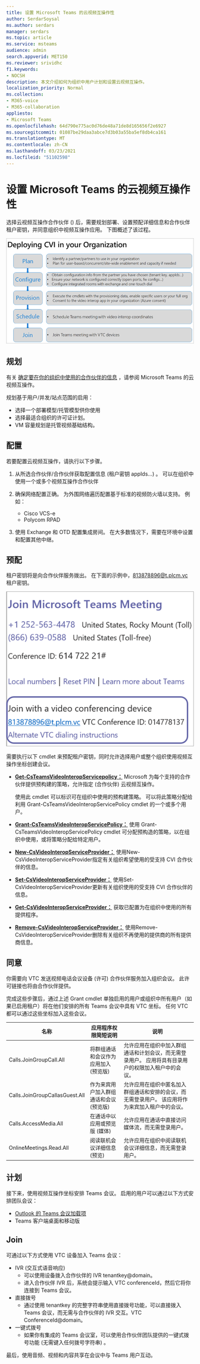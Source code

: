 ```yaml
---
title: 设置 Microsoft Teams 的云视频互操作性
author: SerdarSoysal
ms.author: serdars
manager: serdars
ms.topic: article
ms.service: msteams
audience: admin
search.appverid: MET150
ms.reviewer: srividhc
f1.keywords:
- NOCSH
description: 本文介绍如何为组织中用户计划和设置云视频互操作。
localization_priority: Normal
ms.collection:
- M365-voice
- M365-collaboration
appliesto:
- Microsoft Teams
ms.openlocfilehash: 64d790e775ac0d76de48a71de8d165656f2e6927
ms.sourcegitcommit: 01087be29daa3abce7d3b03a55ba5ef8db4ca161
ms.translationtype: MT
ms.contentlocale: zh-CN
ms.lasthandoff: 03/23/2021
ms.locfileid: "51102598"
---
```

# <a name="set-up-cloud-video-interop-for-microsoft-teams"></a>设置 Microsoft Teams 的云视频互操作性

选择云视频[](cloud-video-interop.md)互操作合作伙伴 () 后，需要规划部署、设置预配详细信息和合作伙伴租户密钥，并同意组织中视频互操作应用。 下图概述了该过程。 

![在组织中部署 CVI](media/deploying-cvi.png)

## <a name="plan"></a>规划

有关 [确定要在你的组织中使用的合作伙伴的信息](cloud-video-interop.md) ，请参阅 Microsoft Teams 的云视频互操作。 

规划基于用户/并发/站点范围的启用： 

- 选择一个部署模型/托管模型供你使用
- 选择最适合组织的许可证计划。 
- VM 容量规划是托管视频基础结构。

## <a name="configure"></a>配置 

若要配置云视频互操作，请执行以下步骤。 

1. 从所选合作伙伴/合作伙伴获取配置信息 (租户密钥 appIds...) 。 可以在组织中使用一个或多个视频互操作合作伙伴 

2. 确保网络配置正确。 为外围网络遍历配置基于标准的视频防火墙以支持。 例如： 
    - Cisco VCS-e                  
    - Polycom RPAD

3. 使用 Exchange 和 OTD 配置集成房间。 在大多数情况下，需要在环境中设置和配置其他中继。


## <a name="provision"></a>预配
 
租户密钥将是向合作伙伴服务拨出。 在下面的示例中，813878896@t.plcm.vc 租户密钥。 

![租户密钥示例](media/tenant-key-example.png) 

需要执行以下 cmdlet 来预配租户密钥，同时允许选择用户或整个组织使用视频互操作坐标创建会议。

 
- **[Get-CsTeamsVideoInteropServicepolicy：](/powershell/module/skype/get-csteamsvideointeropservicepolicy)** Microsoft 为每个支持的合作伙伴提供预构建的策略，允许指定 (合作伙伴) 云视频互操作。

    使用此 cmdlet 可以标识可在组织中使用的预构建策略。 可以将此策略分配给利用 Grant-CsTeamsVideoInteropServicePolicy cmdlet 的一个或多个用户。
 
- **[Grant-CsTeamsVideoInteropServicePolicy：](/powershell/module/skype/grant-csteamsvideointeropservicepolicy)** 使用 Grant-CsTeamsVideoInteropServicePolicy cmdlet 可分配预构造的策略，以在组织中使用，或将策略分配给特定用户。
 
- **[New-CsVideoInteropServiceProvider：](/powershell/module/skype/new-csvideointeropserviceprovider)** 使用New-CsVideoInteropServiceProvider指定有关组织希望使用的受支持 CVI 合作伙伴的信息。
 
- **[Set-CsVideoInteropServiceProvider：](/powershell/module/skype/set-csvideointeropserviceprovider)** 使用Set-CsVideoInteropServiceProvider更新有关组织使用的受支持 CVI 合作伙伴的信息。
 
- **[Get-CsVideoInteropServiceProvider：](/powershell/module/skype/get-csvideointeropserviceprovider)** 获取已配置为在组织中使用的所有提供程序。
 
- **[Remove-CsVideoInteropServiceProvider：](/powershell/module/skype/remove-csvideointeropserviceprovider)** 使用Remove-CsVideoInteropServiceProvider删除有关组织不再使用的提供商的所有提供商信息。  
 
## <a name="consent"></a>同意

你需要向 VTC 发送视频电话会议设备 (许可) 合作伙伴服务加入组织会议。 此许可链接也将由合作伙伴提供。  
 
完成这些步骤后，通过上述 Grant cmdlet 单独启用的用户或组织中所有用户（如果已启用租户）将在他们安排的所有 Teams 会议中具有 VTC 坐标。 任何 VTC 都可以通过这些坐标加入这些会议。


|名称|应用程序权限简短说明| 说明|
|--|--|---|
|Calls.JoinGroupCall.All|将群组通话和会议作为应用加入 (预览版) |允许应用在组织中加入群组通话和计划会议，而无需登录用户。  应用将具有目录用户的权限加入租户中的会议。|
|Calls.JoinGroupCallasGuest.All|作为来宾用户加入群组通话和会议 (预览版) |允许应用在组织中匿名加入群组通话和安排的会议，而无需登录用户。  该应用将作为来宾加入租户中的会议。|
|Calls.AccessMedia.All|在通话中以应用或预览版 (媒体) |允许应用在通话中直接访问媒体流，而无需登录用户。|
|OnlineMeetings.Read.All|阅读联机会议详细信息 (预览) |允许应用在组织中阅读联机会议详细信息，而无需登录用户。|

## <a name="schedule"></a>计划

接下来，使用视频互操作坐标安排 Teams 会议。 启用的用户可以通过以下方式安排团队会议：
- [Outlook 的 Teams 会议加载项](teams-add-in-for-outlook.md)
- Teams 客户端桌面和移动版


## <a name="join"></a>Join

可通过以下方式使用 VTC 设备加入 Teams 会议：
 
- IVR (交互式语音响应) 
    - 可以使用设备拨入合作伙伴的 IVR tenantkey@domain。 
    - 进入合作伙伴 IVR 后，系统会提示输入 VTC conferenceId，然后它将你连接到 Teams 会议。
- 直接拨号
    - 通过使用 tenantkey 的完整字符串使用直接拨号功能，可以直接拨入 Teams 会议，而无需与合作伙伴的 IVR 交互。VTC ConferenceId@domain。
- 一键式拨号
    - 如果你有集成的 Teams 会议室，可以使用合作伙伴团队提供的一键式拨号功能 (无需键入任何拨号字符串) 。

最后，使用音频、视频和内容共享在会议中与 Teams 用户互动。
